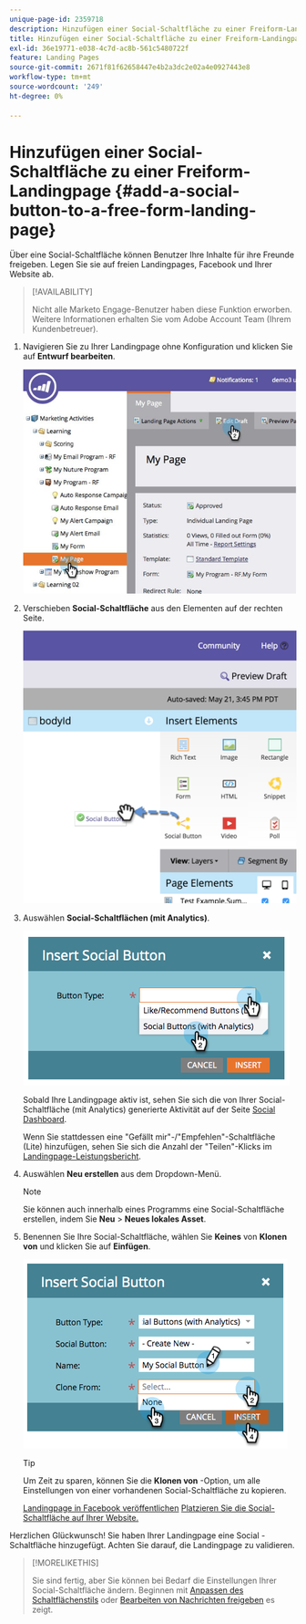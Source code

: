 ```yaml
---
unique-page-id: 2359718
description: Hinzufügen einer Social-Schaltfläche zu einer Freiform-Landingpage - Marketo-Dokumente - Produktdokumentation
title: Hinzufügen einer Social-Schaltfläche zu einer Freiform-Landingpage
exl-id: 36e19771-e038-4c7d-ac8b-561c5480722f
feature: Landing Pages
source-git-commit: 2671f81f62658447e4b2a3dc2e02a4e0927443e8
workflow-type: tm+mt
source-wordcount: '249'
ht-degree: 0%

---
```


# Hinzufügen einer Social-Schaltfläche zu einer Freiform-Landingpage {#add-a-social-button-to-a-free-form-landing-page}

Über eine Social-Schaltfläche können Benutzer Ihre Inhalte für ihre Freunde freigeben. Legen Sie sie auf freien Landingpages, Facebook und Ihrer Website ab.

>[!AVAILABILITY]
>
>Nicht alle Marketo Engage-Benutzer haben diese Funktion erworben. Weitere Informationen erhalten Sie vom Adobe Account Team (Ihrem Kundenbetreuer).

1. Navigieren Sie zu Ihrer Landingpage ohne Konfiguration und klicken Sie auf **Entwurf bearbeiten**.

   ![](assets/scoring.jpg)

1. Verschieben **Social-Schaltfläche** aus den Elementen auf der rechten Seite.

   ![](assets/image2015-5-21-15-3a47-3a46.png)

1. Auswählen **Social-Schaltflächen (mit Analytics)**.

   ![](assets/image2014-9-17-10-3a35-3a13.png)

   Sobald Ihre Landingpage aktiv ist, sehen Sie sich die von Ihrer Social-Schaltfläche (mit Analytics) generierte Aktivität auf der Seite [Social Dashboard](/help/marketo/product-docs/demand-generation/social/social-functions/view-social-performance.md).

   Wenn Sie stattdessen eine &quot;Gefällt mir&quot;-/&quot;Empfehlen&quot;-Schaltfläche (Lite) hinzufügen, sehen Sie sich die Anzahl der &quot;Teilen&quot;-Klicks im [Landingpage-Leistungsbericht](/help/marketo/product-docs/demand-generation/landing-pages/understanding-landing-pages/landing-page-performance-report.md).

1. Auswählen **Neu erstellen** aus dem Dropdown-Menü.

   >[!NOTE]
   >
   >Sie können auch innerhalb eines Programms eine Social-Schaltfläche erstellen, indem Sie **Neu** > **Neues lokales Asset**.

1. Benennen Sie Ihre Social-Schaltfläche, wählen Sie **Keines** von **Klonen von** und klicken Sie auf **Einfügen**.

   ![](assets/image2014-9-17-10-3a35-3a26.png)

   >[!TIP]
   >
   >Um Zeit zu sparen, können Sie die **Klonen von** -Option, um alle Einstellungen von einer vorhandenen Social-Schaltfläche zu kopieren.

   [Landingpage in Facebook veröffentlichen](/help/marketo/product-docs/demand-generation/facebook/publish-landing-pages-to-facebook.md) [Platzieren Sie die Social-Schaltfläche auf Ihrer Website.](/help/marketo/product-docs/demand-generation/social/social-functions/deploy-social-on-your-website.md)

Herzlichen Glückwunsch! Sie haben Ihrer Landingpage eine Social -Schaltfläche hinzugefügt. Achten Sie darauf, die Landingpage zu validieren.

>[!MORELIKETHIS]
>
>Sie sind fertig, aber Sie können bei Bedarf die Einstellungen Ihrer Social-Schaltfläche ändern. Beginnen mit [Anpassen des Schaltflächenstils](/help/marketo/product-docs/demand-generation/social/configuring-social-actions/customize-social-app-button.md) oder  [Bearbeiten von Nachrichten freigeben](/help/marketo/product-docs/demand-generation/social/configuring-social-actions/configure-social-sign-up-share-flow.md) es zeigt.
